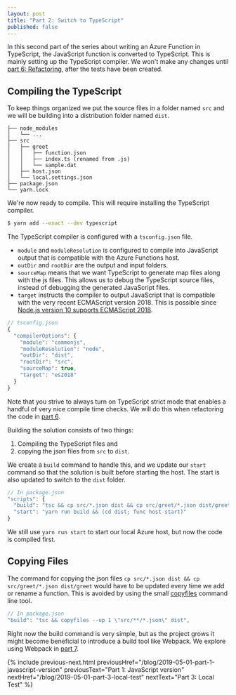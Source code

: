 ```yaml
---
layout: post
title: "Part 2: Switch to TypeScript"
published: false
---
```


In this second part of the series about writing an Azure Function in TypeScript, the JavaScript function is converted to TypeScript. This is mainly setting up the TypeScript compiler. We won't make any changes until [part 6: Refactoring](/blog/2019), after the tests have been created.

## Compiling the TypeScript

To keep things organized we put the source files in a folder named `src` and we will be building into a distribution folder named `dist`.

```text
├── node_modules
│   └── ...
├── src
│   ├── greet
│   │   ├── function.json
│   │   ├── index.ts (renamed from .js)
│   │   └── sample.dat
│   ├── host.json
│   └── local.settings.json
├── package.json
└── yarn.lock
```

We're now ready to compile. This will require installing the TypeScript compiler.

```bash
$ yarn add --exact --dev typescript
```

The TypeScript compiler is configured with a `tsconfig.json` file.

- `module` and `moduleResolution` is configured to compile into JavaScript output that is compatible with the Azure Functions host.
- `outDir` and `rootDir` are the output and input folders.
- `sourceMap` means that we want TypeScript to generate map files along with the js files. This allows us to debug the TypeScript source files, instead of debugging the generated JavaScript files.
- `target` instructs the compiler to output JavaScript that is compatible with the very recent ECMAScript version 2018. This is possible since [Node.js version 10 supports ECMAScript 2018](https://node.green/#ES2018).

```javascript
// tsconfig.json
{
  "compilerOptions": {
    "module": "commonjs",
    "moduleResolution": "node",
    "outDir": "dist",
    "rootDir": "src",
    "sourceMap": true,
    "target": "es2018"
  }
}
```

Note that you strive to always turn on TypeScript strict mode that enables a handful of very nice compile time checks. We will do this when refactoring the code in [part 6](2019-05-01-part-6-refactor).

Building the solution consists of two things:

1. Compiling the TypeScript files and
2. copying the json files from `src` to `dist`.

We create a `build` command to handle this, and we update our `start` command so that the solution is built before starting the host. The start is also updated to switch to the `dist` folder.

```javascript
// In package.json
"scripts": {
  "build": "tsc && cp src/*.json dist && cp src/greet/*.json dist/greet",
  "start": "yarn run build && (cd dist; func host start)"
}
```

We still use `yarn run start` to start our local Azure host, but now the code is compiled first.

## Copying Files

The command for copying the json files `cp src/*.json dist && cp src/greet/*.json dist/greet` would have to be updated every time we add or rename a function. This is avoided by using the small [copyfiles](https://github.com/calvinmetcalf/copyfiles) command line tool.

```javascript
// In package.json
"build": "tsc && copyfiles --up 1 \"src/**/*.json\" dist",
```

Right now the build command is very simple, but as the project grows it might become beneficial to introduce a build tool like Webpack. We explore using Webpack in [part 7](2019-05-01-part-7-webpack).

{% include previous-next.html
  previousHref="/blog/2019-05-01-part-1-javascript-version"
  previousText="Part 1: JavaScript version"
  nextHref="/blog/2019-05-01-part-3-local-test"
  nextText="Part 3: Local Test"
%}
